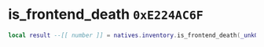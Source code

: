 # is_frontend_death `0xE224AC6F`

```lua
local result --[[ number ]] = natives.inventory.is_frontend_death(_unk0 --[[ number ]], _unk1 --[[ number ]], _unk2 --[[ number ]])
```